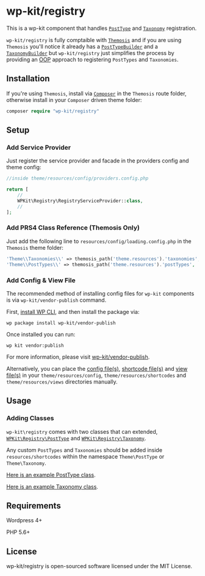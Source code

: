 # wp-kit/registry

This is a wp-kit component that handles [```PostType```](http://framework.themosis.com/docs/1.3/posttype/) and [```Taxonomy```](http://framework.themosis.com/docs/1.3/taxonomy/) registration.

```wp-kit/registry``` is fully comptaible with [```Themosis```](http://framework.themosis.com/) and if you are using ```Themosis``` you'll notice it already has a [```PostTypeBuilder```](https://github.com/themosis/framework/blob/master/src/Themosis/PostType/PostTypeBuilder.php) and a [```TaxonomyBuilder```](https://github.com/themosis/framework/blob/master/src/Themosis/Taxonomy/TaxonomyBuilder.php) but ```wp-kit/registry``` just simplifies the process by providing an [OOP](https://en.wikipedia.org/wiki/Object-oriented_programming) approach to registering ```PostTypes``` and ```Taxonomies```.

## Installation

If you're using ```Themosis```, install via [```Composer```](https://getcomposer.org/) in the ```Themosis``` route folder, otherwise install in your ```Composer``` driven theme folder:


```php
composer require "wp-kit/registry"
```

## Setup

### Add Service Provider

Just register the service provider and facade in the providers config and theme config:

```php
//inside theme/resources/config/providers.config.php

return [
    //
    WPKit\Registry\RegistryServiceProvider::class,
    //
];
```

### Add PRS4 Class Reference (Themosis Only)

Just add the following line to ```resources/config/loading.config.php``` in the ```Themosis``` theme folder:

```php
'Theme\\Taxonomies\\' => themosis_path('theme.resources').'taxonomies',
'Theme\\PostTypes\\' => themosis_path('theme.resources').'postTypes',
```

### Add Config & View File

The recommended method of installing config files for ```wp-kit``` components is via ```wp-kit/vendor-publish``` command.

First, [install WP CLI](http://wp-cli.org/), and then install the package via:

```wp package install wp-kit/vendor-publish```

Once installed you can run:

```wp kit vendor:publish```

For more information, please visit [wp-kit/vendor-publish](https://github.com/wp-kit/vendor-publish).

Alternatively, you can place the [config file(s)](config), [shortcode file(s)](shortcodes) and [view file(s)](views) in your ```theme/resources/config```, ```theme/resources/shortcodes``` and ```theme/resources/views``` directories manually.

## Usage

### Adding Classes

```wp-kit\registry``` comes with two classes that can extended, [```WPKit\Registry\PostType```](src/Registry/PostType.php) and [```WPKit\Registry\Taxonomy```](src/Registry/Taxonomy.php). 

Any custom ```PostTypes``` and ```Taxonomies``` should be added inside ```resources/shortcodes``` within the namespace ```Theme\PostType``` or ```Theme\Taxonomy```. 

[Here is an example PostType class](postTypes/Test.php).

[Here is an example Taxonomy class](taxonomies/Test.php).

## Requirements

Wordpress 4+

PHP 5.6+

## License

wp-kit/registry is open-sourced software licensed under the MIT License.
